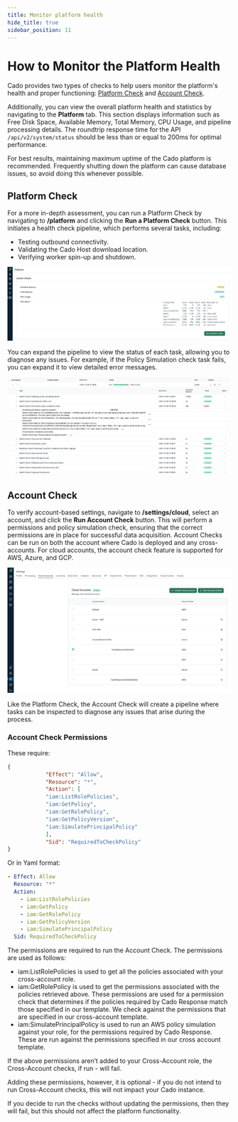 ```yaml
---
title: Monitor platform health
hide_title: true
sidebar_position: 11
---
```


# How to Monitor the Platform Health

Cado provides two types of checks to help users monitor the platform's health and proper functioning: [Platform Check](/cado/manage/monitoring#platform-check) and [Account Check](/cado/manage/monitoring#account-check).

Additionally, you can view the overall platform health and statistics by navigating to the **Platform** tab. This section displays information such as Free Disk Space, Available Memory, Total Memory, CPU Usage, and pipeline processing details. The roundtrip response time for the API `/api/v2/system/status` should be less than or equal to 200ms for optimal performance.

For best results, maintaining maximum uptime of the Cado platform is recommended. Frequently shutting down the platform can cause database issues, so avoid doing this whenever possible.

## Platform Check

For a more in-depth assessment, you can run a Platform Check by navigating to **/platform** and clicking the **Run a Platform Check** button. This initiates a health check pipeline, which performs several tasks, including:

- Testing outbound connectivity.
- Validating the Cado Host download location.
- Verifying worker spin-up and shutdown.

![Platform Check](/img/manage-platform-check.png)

You can expand the pipeline to view the status of each task, allowing you to diagnose any issues. For example, if the Policy Simulation check task fails, you can expand it to view detailed error messages.

![Platform Check Result](/img/manage-platform-check-result.png)

## Account Check

To verify account-based settings, navigate to **/settings/cloud**, select an account, and click the **Run Account Check** button. This will perform a permissions and policy simulation check, ensuring that the correct permissions are in place for successful data acquisition. Account Checks can be run on both the account where Cado is deployed and any cross-accounts. For cloud accounts, the account check feature is supported for AWS, Azure, and GCP.

![Account Check](/img/manage-account-check.png)

Like the Platform Check, the Account Check will create a pipeline where tasks can be inspected to diagnose any issues that arise during the process.

### Account Check Permissions

These require:
```json
{
			"Effect": "Allow",
			"Resource": "*",
			"Action": [
			"iam:ListRolePolicies",
			"iam:GetPolicy",
			"iam:GetRolePolicy",
			"iam:GetPolicyVersion",
			"iam:SimulatePrincipalPolicy"
			],
			"Sid": "RequiredToCheckPolicy"
}
```

Or in Yaml format:
```yaml
- Effect: Allow
  Resource: "*"
  Action:
    - iam:ListRolePolicies
    - iam:GetPolicy
    - iam:GetRolePolicy
    - iam:GetPolicyVersion
    - iam:SimulatePrincipalPolicy
  Sid: RequiredToCheckPolicy
```

The permissions are required to run the Account Check. The permissions are used as follows:
* iam:ListRolePolicies is used to get all the policies associated with your cross-account role.
* iam:GetRolePolicy is used to get the permissions associated with the policies retrieved above.  These permissions are used for a permission check that determines if the policies required by Cado Response match those specified in our template.  We check against the permissions that are specified in our cross-account template.
* iam:SimulatePrincipalPolicy is used to run an AWS policy simulation against your role, for the permissions required by Cado Response.  These are run against the permissions specified in our cross account template.

If the above permissions aren’t added to your Cross-Account role, the Cross-Account checks, if run - will fail. 

Adding these permissions, however, it is optional - if you do not intend to run Cross-Account checks, this will not impact your Cado instance.   

If you decide to run the checks without updating the permissions, then they will fail, but this should not affect the platform functionality.
